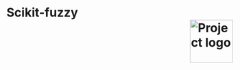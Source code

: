 <h1>
    Scikit-fuzzy
        <a href="https://pythonhosted.org/scikit-fuzzy/install.html" target="_blank">
            <img width=100px src="https://pythonhosted.org/scikit-fuzzy/_static/img/logo.png" alt="Project logo" align="center" style="padding-left:85%;"></a>
       
</h1>
